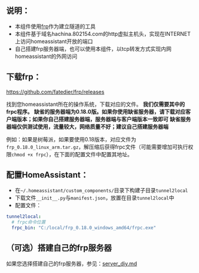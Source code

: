 
## 说明：
 - 本组件使用[frp](https://github.com/fatedier/frp)作为建立隧道的工具
 - 本组件基于域名hachina.802154.com的http虚拟主机头，实现在INTERNET上访问homeassistant开放的端口
 - 自己搭建frp服务器端，也可以使用本组件，以tcp转发方式实现内网homeassistant的外网访问
 
 
## 下载frp：
https://github.com/fatedier/frp/releases

找到您homeassistant所在的操作系统，下载对应的文件。
**我们仅需要其中的frpc程序。**
**缺省的服务器端为0.18.0版。如果你使用缺省服务器，请下载对应客户端版本；如果你自己搭建服务器端，服务器端与客户端版本一致即可**
**缺省服务器端仅供测试使用，流量较大，网络质量不好；建议自己搭建服务器端**

例如：如果是树莓派，如果要使用0.18版本，对应文件为`frp_0.18.0_linux_arm.tar.gz`，解压缩后获得frpc文件（可能需要增加可执行权限`chmod +x frpc`），在下面的配置文件中配置其地址。


## 配置HomeAssistant：
 - 在`~/.homeassistant/custom_components/`目录下构建子目录`tunnel2local`
 - 下载文件`__init__.py`与`manifest.json`，放置在目录`tunnel2local`中
 - 配置文件：

```yaml
tunnel2local:
  # frpc命令位置
  frpc_bin: "C:/local/frp_0.18.0_windows_amd64/frpc.exe"

```
## （可选）搭建自己的frp服务器
如果您选择搭建自己的frp服务器，参见：[server_diy.md](server_diy.md)
